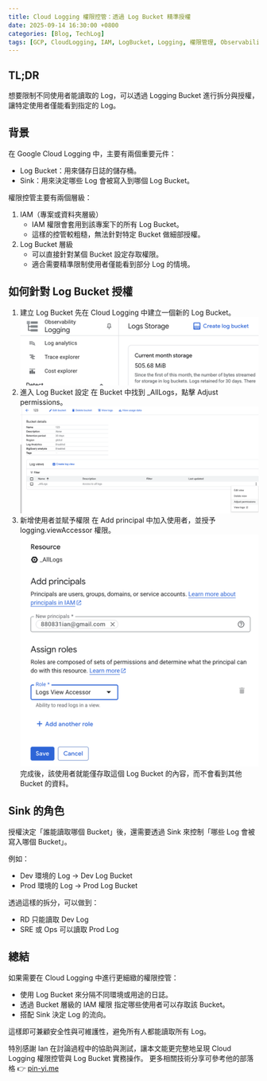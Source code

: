 ```yaml
---
title: Cloud Logging 權限控管：透過 Log Bucket 精準授權
date: 2025-09-14 16:30:00 +0800
categories: [Blog, TechLog]
tags: [GCP, CloudLogging, IAM, LogBucket, Logging, 權限管理, Observability, SRE]
---
```


## TL;DR
想要限制不同使用者能讀取的 Log，可以透過 Logging Bucket 進行拆分與授權，讓特定使用者僅能看到指定的 Log。

## 背景
在 Google Cloud Logging 中，主要有兩個重要元件：
- Log Bucket：用來儲存日誌的儲存桶。
- Sink：用來決定哪些 Log 會被寫入到哪個 Log Bucket。

權限控管主要有兩個層級：
1. IAM（專案或資料夾層級）
    - IAM 權限會套用到該專案下的所有 Log Bucket。
    - 這樣的控管較粗糙，無法針對特定 Bucket 做細部授權。
2. Log Bucket 層級
    - 可以直接針對某個 Bucket 設定存取權限。
    - 適合需要精準限制使用者僅能看到部分 Log 的情境。

## 如何針對 Log Bucket 授權
1. 建立 Log Bucket
先在 Cloud Logging 中建立一個新的 Log Bucket。
![create_log_bucket](../assets/post/cloud-logging-permission-control/create_log_bucket.png)
2. 進入 Log Bucket 設定
在 Bucket 中找到 _AllLogs，點擊 Adjust permissions。
![edit_permission](../assets/post/cloud-logging-permission-control/edit_permission.png)
3. 新增使用者並賦予權限
在 Add principal 中加入使用者，並授予 logging.viewAccessor 權限。
![adds_up_permission](../assets/post/cloud-logging-permission-control/adds_up_permission.png)
完成後，該使用者就能僅存取這個 Log Bucket 的內容，而不會看到其他 Bucket 的資料。

## Sink 的角色
授權決定「誰能讀取哪個 Bucket」後，還需要透過 Sink 來控制「哪些 Log 會被寫入哪個 Bucket」。

例如：
- Dev 環境的 Log → Dev Log Bucket
- Prod 環境的 Log → Prod Log Bucket

透過這樣的拆分，可以做到：
- RD 只能讀取 Dev Log
- SRE 或 Ops 可以讀取 Prod Log

## 總結
如果需要在 Cloud Logging 中進行更細緻的權限控管：
- 使用 Log Bucket 來分隔不同環境或用途的日誌。
- 透過 Bucket 層級的 IAM 權限 指定哪些使用者可以存取該 Bucket。
- 搭配 Sink 決定 Log 的流向。

這樣即可兼顧安全性與可維護性，避免所有人都能讀取所有 Log。

特別感謝 Ian 在討論過程中的協助與測試，讓本文能更完整地呈現 Cloud Logging 權限控管與 Log Bucket 實務操作。
更多相關技術分享可參考他的部落格 👉 [pin-yi.me](https://pin-yi.me/)
